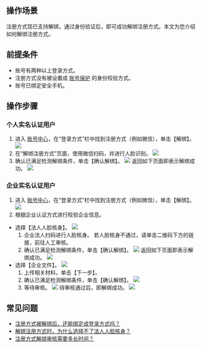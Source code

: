 ## 操作场景

注册方式现已支持解绑，通过身份验证后，即可成功解绑注册方式。本文为您介绍如何解绑注册方式。

## 前提条件

- 账号有两种以上登录方式。
- 注册方式没有被设置成 [账号保护](https://cloud.tencent.com/document/product/378/43088#.E8.B4.A6.E5.8F.B7.E5.AE.89.E5.85.A8.E4.BF.9D.E6.8A.A4) 的身份校验方式。
- 账号已绑定安全手机。

## 操作步骤

### 个人实名认证用户

1. 进入 [账号中心](https://console.cloud.tencent.com/developer)，在“登录方式”栏中找到注册方式（例如微信），单击【解绑】。
![](https://main.qcloudimg.com/raw/526959a3b8afa49e7af36fb2edc6b96e.png)
2. 在“解绑注册方式”页面，使用微信扫码，并进行人脸识别。
![](https://main.qcloudimg.com/raw/c5f25f7669974ec4d771767fc29de3ee.png)
3. 确认已满足检测解绑条件，单击【确认解绑】。
![](https://main.qcloudimg.com/raw/95cb670784024a41c5c8a9770d85aa9e.png)
返回如下页面即表示解绑成功。
![](https://main.qcloudimg.com/raw/2205841b6a3c103a030c081583fb3aa4.png)

### 企业实名认证用户

1. 进入 [账号中心](https://console.cloud.tencent.com/developer)，在“登录方式”栏中找到注册方式（例如微信），单击【解绑】。
![](https://main.qcloudimg.com/raw/526959a3b8afa49e7af36fb2edc6b96e.png)
2. 根据企业认证方式进行校验企业信息。
 -  选择【法人人脸核身】。
![](https://main.qcloudimg.com/raw/cd277f4a2ce06e21189ba3de2032f0de.png)
    1. 企业法人扫码进行人脸核身。
    若人脸核身不通过，请单击二维码下方的链接，前往人工审核。
    2. 确认已满足检测解绑条件，单击【确认解绑】。
	  ![](https://main.qcloudimg.com/raw/39f80b81b3d1f2b18c90f9cc35bbcd98.png)
		返回如下页面即表示解绑成功。
		![](https://main.qcloudimg.com/raw/62f253a623debd502c7c0d602be43fb1.png)
 - 选择【企业文件】。
 ![](https://main.qcloudimg.com/raw/ea2c3c943e4f734632a4329b5af8b38e.png)
    1. 上传相关材料，单击【下一步】。
    2. 确认已满足检测解绑条件，单击【确认解绑】。
	  ![](https://main.qcloudimg.com/raw/8f6c3ae8ffbc5cf686f242fcaf3d9e02.png)
    3. 等待审核。
    ![](https://main.qcloudimg.com/raw/2216890b35b922461baffa8462e77805.png)
    待审核通过后，即解绑成功。
	  ![](https://main.qcloudimg.com/raw/7d27df72b57e3154d67914995c0373a7.png)

## 常见问题

- [注册方式被解绑后，还能绑定成登录方式吗？](https://cloud.tencent.com/document/product/378/55638#.E6.B3.A8.E5.86.8C.E6.96.B9.E5.BC.8F.E8.A2.AB.E8.A7.A3.E7.BB.91.E5.90.8E.EF.BC.8C.E8.BF.98.E8.83.BD.E7.BB.91.E5.AE.9A.E6.88.90.E7.99.BB.E5.BD.95.E6.96.B9.E5.BC.8F.E5.90.97.EF.BC.9F)
- [解绑注册方式时，为什么选择不了法人人脸核身？](https://cloud.tencent.com/document/product/378/55638#.E8.A7.A3.E7.BB.91.E6.B3.A8.E5.86.8C.E6.96.B9.E5.BC.8F.E6.97.B6.EF.BC.8C.E4.B8.BA.E4.BB.80.E4.B9.88.E9.80.89.E6.8B.A9.E4.B8.8D.E4.BA.86.E6.B3.95.E4.BA.BA.E4.BA.BA.E8.84.B8.E6.A0.B8.E8.BA.AB.EF.BC.9F)
- [注册方式解绑审核需要多长时间？](https://cloud.tencent.com/document/product/378/55638#.E6.B3.A8.E5.86.8C.E6.96.B9.E5.BC.8F.E8.A7.A3.E7.BB.91.E5.AE.A1.E6.A0.B8.E9.9C.80.E8.A6.81.E5.A4.9A.E9.95.BF.E6.97.B6.E9.97.B4.EF.BC.9F)
